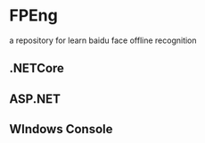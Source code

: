 # FPEng
a repository for learn baidu face offline recognition

## .NETCore

## ASP.NET

## WIndows Console
